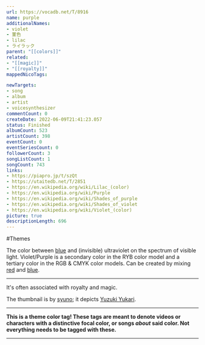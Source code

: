 ```yaml
---
url: https://vocadb.net/T/8916
name: purple
additionalNames: 
- violet
- 菫色
- lilac
- ライラック
parent: "[[colors]]"
related:
- "[[magic]]"
- "[[royalty]]"
mappedNicoTags:

newTargets:
- song
- album
- artist
- voicesynthesizer
commentCount: 0
createDate: 2022-06-09T21:41:23.057
status: Finished
albumCount: 523
artistCount: 398
eventCount: 0
eventSeriesCount: 0
followerCount: 3
songListCount: 1
songCount: 743
links: 
- https://piapro.jp/t/szQt
- https://utaitedb.net/T/2851
- https://en.wikipedia.org/wiki/Lilac_(color)
- https://en.wikipedia.org/wiki/Purple
- https://en.wikipedia.org/wiki/Shades_of_purple
- https://en.wikipedia.org/wiki/Shades_of_violet
- https://en.wikipedia.org/wiki/Violet_(color)
picture: true
descriptionLength: 696
---
```


#Themes

The color between [blue](https://vocadb.net/T/8909/blue) and (invisible) ultraviolet on the spectrum of visible light.
Violet/Purple is a secondary color in the RYB color model and a tertiary color in the RGB & CMYK color models.
Can be created by mixing [red](https://vocadb.net/T/8912/red) and [blue](https://vocadb.net/T/8909/blue).

___

It's often associated with royalty and magic.

The thumbnail is by [syuno](https://vocadb.net/Ar/7407); it depicts [Yuzuki Yukari](https://vocadb.net/Ar/623).

___

**This is a theme color tag! These tags are meant to denote videos or characters with a distinctive focal color, or songs *about* said color. Not everything needs to be tagged with these.**

---

